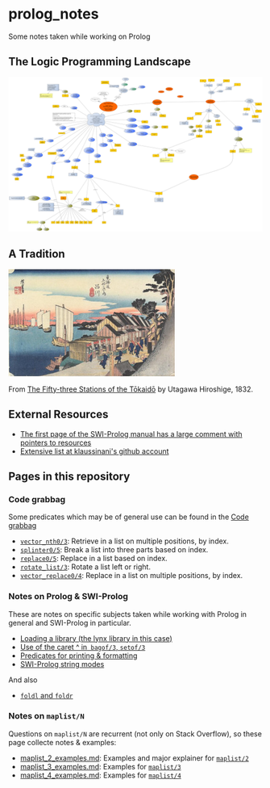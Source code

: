 # prolog_notes
Some notes taken while working on Prolog

## The Logic Programming Landscape

![The Logic Programming Landscape](pics/quick_map_of_lp_landscape/quick_map_of_lp_landscape.png)

## A Tradition

![Hiroshige: Shinagawa Station](pics/various/Hiroshige_Shinagawa_Station.jpg)

From [The Fifty-three Stations of the Tōkaidō](https://en.wikipedia.org/wiki/The_Fifty-three_Stations_of_the_T%C5%8Dkaid%C5%8D) by Utagawa Hiroshige, 1832.

## External Resources

- [The first page of the SWI-Prolog manual has a large comment with pointers to resources](https://eu.swi-prolog.org/pldoc/doc_for?object=manual)
- [Extensive list at klaussinani's github account](https://github.com/klaussinani/awesome-prolog#resources)

## Pages in this repository

### Code grabbag

Some predicates which may be of general use can be found in the [Code grabbag](code/README.md)

- [`vector_nth0/3`](code/vector_nth0.pl): Retrieve in a list on multiple positions, by index.
- [`splinter0/5`](code/splinter0.pl): Break a list into three parts based on index.
- [`replace0/5`](code/splinter0.pl): Replace in a list based on index.
- [`rotate_list/3`](code/rotate_list.pl): Rotate a list left or right.
- [`vector_replace0/4`](code/vector_replace0.pl): Replace in a list on multiple positions, by index.

### Notes on Prolog & SWI-Prolog

These are notes on specific subjects taken while working with Prolog in general and SWI-Prolog in particular.

- [Loading a library (the lynx library in this case)](swipl_notes/loading_lynx_library.md)
- [Use of the caret ^ in` bagof/3`, `setof/3`](swipl_notes/notes_on_the_caret_used_in_bagof_goals.md)
- [Predicates for printing & formatting](swipl_notes/output_formatting.md)
- [SWI-Prolog string modes](swipl_notes/swipl_string_modes.md)

And also

- [`foldl` and `foldr`](foldl_foldr/)

### Notes on `maplist/N`

Questions on `maplist/N` are recurrent (not only on Stack Overflow), so these page collecte notes & examples:

- [maplist_2_examples.md](maplist/maplist_2_examples.md): Examples and major explainer for [`maplist/2`](https://www.swi-prolog.org/pldoc/man?predicate=maplist%2f2)
- [maplist_3_examples.md](maplist/maplist_3_examples.md): Examples for [`maplist/3`](https://www.swi-prolog.org/pldoc/doc_for?object=maplist/3)
- [maplist_4_examples.md](maplist/maplist_4_examples.md): Examples for [`maplist/4`](https://www.swi-prolog.org/pldoc/doc_for?object=maplist/4)




